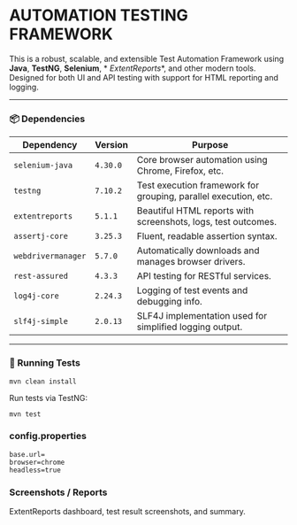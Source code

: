 # AUTOMATION TESTING FRAMEWORK

This is a robust, scalable, and extensible Test Automation Framework using **Java**, **TestNG**, **Selenium**, *
*ExtentReports**, and other modern tools. Designed for both UI and API testing with support for HTML reporting and
logging.

---

### 📦 Dependencies

| Dependency         | Version  | Purpose                                                         |
|--------------------|----------|-----------------------------------------------------------------|
| `selenium-java`    | `4.30.0` | Core browser automation using Chrome, Firefox, etc.             |
| `testng`           | `7.10.2` | Test execution framework for grouping, parallel execution, etc. |
| `extentreports`    | `5.1.1`  | Beautiful HTML reports with screenshots, logs, test outcomes.   |
| `assertj-core`     | `3.25.3` | Fluent, readable assertion syntax.                              |
| `webdrivermanager` | `5.7.0`  | Automatically downloads and manages browser drivers.            |
| `rest-assured`     | `4.3.3`  | API testing for RESTful services.                               |
| `log4j-core`       | `2.24.3` | Logging of test events and debugging info.                      |
| `slf4j-simple`     | `2.0.13` | SLF4J implementation used for simplified logging output.        |

---

### 🧪 Running Tests

``` 
mvn clean install 
```

Run tests via TestNG:

``` 
mvn test 
```

### config.properties

``` 
base.url=
browser=chrome
headless=true
```

### Screenshots / Reports

ExtentReports dashboard, test result screenshots, and summary.



